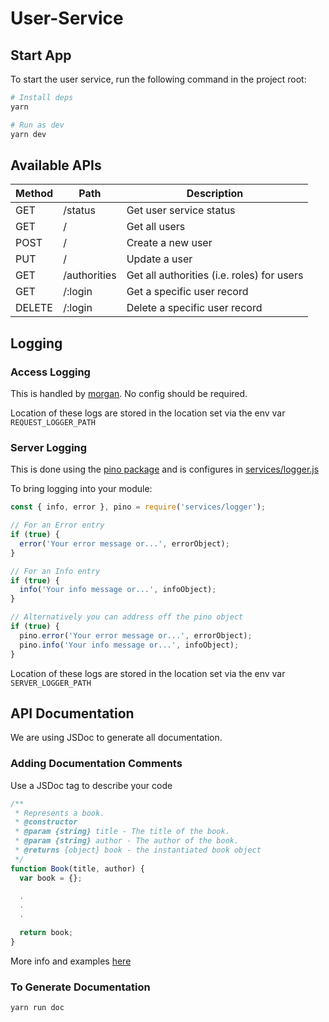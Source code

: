 # User-Service

## Start App

To start the user service, run the following command in the project root:

```sh
# Install deps
yarn

# Run as dev
yarn dev
```

## Available APIs

| Method | Path | Description |
| --- | --- | --- |
| GET | /status   | Get user service status |
| GET | /         | Get all users |
| POST | /         | Create a new user |
| PUT | /         | Update a user |
| GET | /authorities         | Get all authorities (i.e. roles) for users |
| GET | /:login | Get a specific user record |
| DELETE | /:login | Delete a specific user record |

## Logging

### Access Logging

This is handled by [morgan](https://github.com/expressjs/morgan). No config should be required.

Location of these logs are stored in the location set via the env var `REQUEST_LOGGER_PATH`

### Server Logging

This is done using the [pino package](https://github.com/pinojs/pino) and is configures in [services/logger.js](./src/services/logger.js)

To bring logging into your module:

```js
const { info, error }, pino = require('services/logger');

// For an Error entry
if (true) {
  error('Your error message or...', errorObject);
}

// For an Info entry
if (true) {
  info('Your info message or...', infoObject);
}

// Alternatively you can address off the pino object
if (true) {
  pino.error('Your error message or...', errorObject);
  pino.info('Your info message or...', infoObject);
}
```

Location of these logs are stored in the location set via the env var `SERVER_LOGGER_PATH`

## API Documentation

We are using JSDoc to generate all documentation.

### Adding Documentation Comments

Use a JSDoc tag to describe your code

```js
/**
 * Represents a book.
 * @constructor
 * @param {string} title - The title of the book.
 * @param {string} author - The author of the book.
 * @returns {object} book - the instantiated book object
 */
function Book(title, author) {
  var book = {};

  .
  .
  .

  return book;
}
```

More info and examples [here](http://usejsdoc.org/about-getting-started.html)

### To Generate Documentation

```sh
yarn run doc
```

